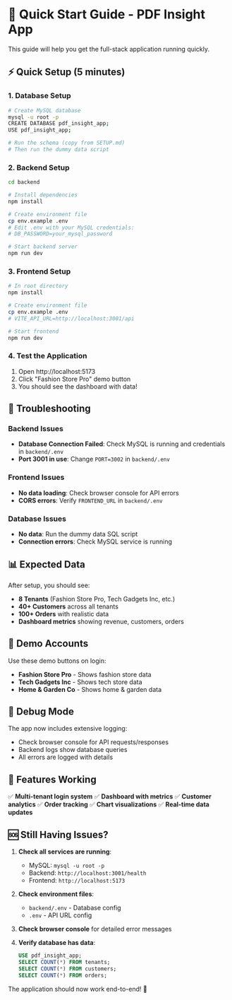 # 🚀 Quick Start Guide - PDF Insight App

This guide will help you get the full-stack application running quickly.

## ⚡ Quick Setup (5 minutes)

### 1. **Database Setup**
```bash
# Create MySQL database
mysql -u root -p
CREATE DATABASE pdf_insight_app;
USE pdf_insight_app;

# Run the schema (copy from SETUP.md)
# Then run the dummy data script
```

### 2. **Backend Setup**
```bash
cd backend

# Install dependencies
npm install

# Create environment file
cp env.example .env
# Edit .env with your MySQL credentials:
# DB_PASSWORD=your_mysql_password

# Start backend server
npm run dev
```

### 3. **Frontend Setup**
```bash
# In root directory
npm install

# Create environment file
cp env.example .env
# VITE_API_URL=http://localhost:3001/api

# Start frontend
npm run dev
```

### 4. **Test the Application**
1. Open http://localhost:5173
2. Click "Fashion Store Pro" demo button
3. You should see the dashboard with data!

## 🔧 Troubleshooting

### Backend Issues
- **Database Connection Failed**: Check MySQL is running and credentials in `backend/.env`
- **Port 3001 in use**: Change `PORT=3002` in `backend/.env`

### Frontend Issues
- **No data loading**: Check browser console for API errors
- **CORS errors**: Verify `FRONTEND_URL` in `backend/.env`

### Database Issues
- **No data**: Run the dummy data SQL script
- **Connection errors**: Check MySQL service is running

## 📊 Expected Data

After setup, you should see:
- **8 Tenants** (Fashion Store Pro, Tech Gadgets Inc, etc.)
- **40+ Customers** across all tenants
- **100+ Orders** with realistic data
- **Dashboard metrics** showing revenue, customers, orders

## 🎯 Demo Accounts

Use these demo buttons on login:
- **Fashion Store Pro** - Shows fashion store data
- **Tech Gadgets Inc** - Shows tech store data  
- **Home & Garden Co** - Shows home & garden data

## 🐛 Debug Mode

The app now includes extensive logging:
- Check browser console for API requests/responses
- Backend logs show database queries
- All errors are logged with details

## 📱 Features Working

✅ **Multi-tenant login system**
✅ **Dashboard with metrics**
✅ **Customer analytics**
✅ **Order tracking**
✅ **Chart visualizations**
✅ **Real-time data updates**

## 🆘 Still Having Issues?

1. **Check all services are running**:
   - MySQL: `mysql -u root -p`
   - Backend: `http://localhost:3001/health`
   - Frontend: `http://localhost:5173`

2. **Check environment files**:
   - `backend/.env` - Database config
   - `.env` - API URL config

3. **Check browser console** for detailed error messages

4. **Verify database has data**:
   ```sql
   USE pdf_insight_app;
   SELECT COUNT(*) FROM tenants;
   SELECT COUNT(*) FROM customers;
   SELECT COUNT(*) FROM orders;
   ```

The application should now work end-to-end! 🎉
